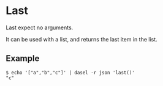 # Last

Last expect no arguments.

It can be used with a list, and returns the last item in the list.

## Example

```
$ echo '["a","b","c"]' | dasel -r json 'last()'
"c"
```
